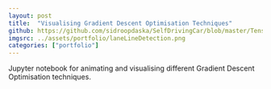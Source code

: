 ```yaml
---
layout: post
title:  "Visualising Gradient Descent Optimisation Techniques"
github: https://github.com/sidroopdaska/SelfDrivingCar/blob/master/TensorFlowPlayground/visualising_gd_optimisation_techniques.ipynb
imgsrc: ../assets/portfolio/laneLineDetection.png
categories: ["portfolio"]
---
```


Jupyter notebook for animating and visualising different Gradient Descent Optimisation techniques.

